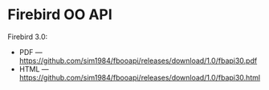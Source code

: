 Firebird OO API
===================

Firebird 3.0:

* PDF — <https://github.com/sim1984/fbooapi/releases/download/1.0/fbapi30.pdf>
* HTML — <https://github.com/sim1984/fbooapi/releases/download/1.0/fbapi30.html>
